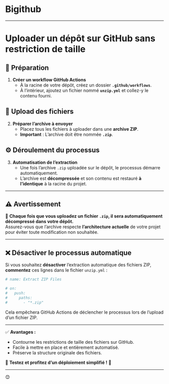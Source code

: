 # **Bigithub**

---

# Uploader un dépôt sur GitHub sans restriction de taille  

## 🚀 **Préparation**  
1. **Créer un workflow GitHub Actions**  
   - À la racine de votre dépôt, créez un dossier **`.github/workflows`**.  
   - À l’intérieur, ajoutez un fichier nommé **`unzip.yml`** et collez-y le contenu fourni.  

## 📂 **Upload des fichiers**  
2. **Préparer l’archive à envoyer**  
   - Placez tous les fichiers à uploader dans une **archive ZIP**.  
   - **Important** : L’archive doit être nommée **`.zip`**.  

## ⚙️ **Déroulement du processus**  
3. **Automatisation de l’extraction**  
   - Une fois l’archive `.zip` uploadée sur le dépôt, le processus démarre automatiquement.  
   - L’archive est **décompressée** et son contenu est restauré **à l’identique** à la racine du projet.  

---

## ⚠️ **Avertissement**  
📌 **Chaque fois que vous uploadez un fichier `.zip`, il sera automatiquement décompressé dans votre dépôt.**  
Assurez-vous que l’archive respecte **l’architecture actuelle** de votre projet pour éviter toute modification non souhaitée.  

---

## ❌ **Désactiver le processus automatique**  
Si vous souhaitez **désactiver** l’extraction automatique des fichiers ZIP, **commentez** ces lignes dans le fichier `unzip.yml` :  

```yaml
# name: Extract ZIP Files

# on:
#   push:
#     paths:
#       - "*.zip"
```
Cela empêchera GitHub Actions de déclencher le processus lors de l’upload d’un fichier ZIP.  

---

✅ **Avantages :**  
- Contourne les restrictions de taille des fichiers sur GitHub.  
- Facile à mettre en place et entièrement automatisé.  
- Préserve la structure originale des fichiers.  

📌 **Testez et profitez d’un déploiement simplifié !** 🚀  

---

😊

